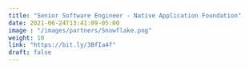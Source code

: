 ```yaml
---
title: "Senior Software Engineer - Native Application Foundation"
date: 2021-06-24T13:41:09-05:00
image : "/images/partners/Snowflake.png"
weight: 10
link: "https://bit.ly/3BfIa4f"
draft: false
---
```


